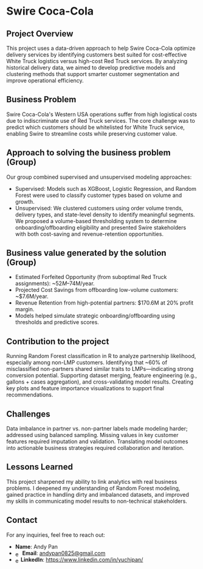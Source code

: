 #  Swire Coca-Cola
## Project Overview
This project uses a data-driven approach to help Swire Coca-Cola optimize delivery services by identifying customers best suited for cost-effective White Truck logistics versus high-cost Red Truck services. By analyzing historical delivery data, we aimed to develop predictive models and clustering methods that support smarter customer segmentation and improve operational efficiency.

## Business Problem
Swire Coca-Cola's Western USA operations suffer from high logistical costs due to indiscriminate use of Red Truck services. The core challenge was to predict which customers should be whitelisted for White Truck service, enabling Swire to streamline costs while preserving customer value.

## Approach to solving the business problem (Group)
Our group combined supervised and unsupervised modeling approaches:
- Supervised: Models such as XGBoost, Logistic Regression, and Random Forest were used to classify customer types based on volume and growth.
- Unsupervised: We clustered customers using order volume trends, delivery types, and state-level density to identify meaningful segments.
We proposed a volume-based thresholding system to determine onboarding/offboarding eligibility and presented Swire stakeholders with both cost-saving and revenue-retention opportunities.

## Business value generated by the solution (Group)
- Estimated Forfeited Opportunity (from suboptimal Red Truck assignments): ~$52M–$74M/year.
- Projected Cost Savings from offboarding low-volume customers: ~$7.6M/year.
- Revenue Retention from high-potential partners: $170.6M at 20% profit margin.
- Models helped simulate strategic onboarding/offboarding using thresholds and predictive scores.

## Contribution to the project
Running Random Forest classification in R to analyze partnership likelihood, especially among non-LMP customers.
Identifying that ~60% of misclassified non-partners shared similar traits to LMPs—indicating strong conversion potential.
Supporting dataset merging, feature engineering (e.g., gallons + cases aggregation), and cross-validating model results.
Creating key plots and feature importance visualizations to support final recommendations.

## Challenges
Data imbalance in partner vs. non-partner labels made modeling harder; addressed using balanced sampling.
Missing values in key customer features required imputation and validation.
Translating model outcomes into actionable business strategies required collaboration and iteration.

## Lessons Learned
This project sharpened my ability to link analytics with real business problems. I deepened my understanding of Random Forest modeling, gained practice in handling dirty and imbalanced datasets, and improved my skills in communicating model results to non-technical stakeholders.

## Contact
For any inquiries, feel free to reach out:
- **Name**: Andy Pan
- <img src="https://github.com/user-attachments/assets/f93c176e-6343-4059-b163-708f9e07c329" alt="emoji" style="width: 1.3em; height: 1em; vertical-align: middle;">**Email**: andypan0825@gmail.com
- <img src="https://github.com/user-attachments/assets/5faf05be-d861-4325-852d-608701e5e025" alt="emoji" style="width: 1em; height: 1em; vertical-align: middle;">**LinkedIn**: https://www.linkedin.com/in/yuchipan/
